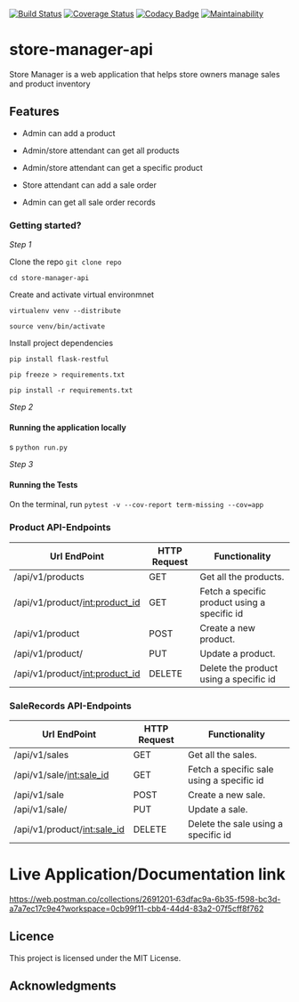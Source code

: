[![Build Status](https://travis-ci.com/OlalKeith/store-manager-api.svg?branch=ch-api-161204773)](https://travis-ci.com/OlalKeith/store-manager-api)
[![Coverage Status](https://coveralls.io/repos/github/OlalKeith/store-manager-api/badge.svg?branch=ch-api-161204773)](https://coveralls.io/github/OlalKeith/store-manager-api?branch=ch-api-161204773)
[![Codacy Badge](https://api.codacy.com/project/badge/Grade/fe4e6ffc1a564b49b37429f02dab1ed5)](https://www.codacy.com/app/OlalKeith/store-manager-api?utm_source=github.com&amp;utm_medium=referral&amp;utm_content=OlalKeith/store-manager-api&amp;utm_campaign=Badge_Grade)
[![Maintainability](https://api.codeclimate.com/v1/badges/3c6b96e9d1dae3c79a23/maintainability)](https://codeclimate.com/github/OlalKeith/store-manager-api/maintainability)

# store-manager-api

Store Manager is a web application that helps store owners manage sales and product inventory 

## Features

* Admin can add a product

* Admin/store attendant can get all products

* Admin/store attendant can get a specific product

* Store attendant can add a sale order

* Admin can get all sale order records


### Getting started?

*Step 1*

Clone the repo
```git clone repo ```

```cd store-manager-api ```

Create and activate virtual environmnet

```virtualenv venv --distribute ```

```source venv/bin/activate```

Install project dependencies

```pip install flask-restful```

```pip freeze > requirements.txt```

```pip install -r requirements.txt```

*Step 2*

#### Running the application locally
s
```python run.py```

*Step 3*

#### Running the Tests

On the terminal, run ```pytest -v --cov-report term-missing --cov=app```

### Product API-Endpoints

| Url EndPoint           | HTTP Request| Functionality                  	       		   | 
| ---------------------  |-------------|--------------------------------------     		   |
| /api/v1/products        | GET		   | Get all the products.            		   		   |
| /api/v1/product/<int:product_id> | GET	| Fetch a specific product using a specific id       |
| /api/v1/product<name>          | POST 	   | Create a new product.             	       		   |
| /api/v1/product/<name> | PUT	| Update a product.|
| /api/v1/product/<int:product_id>| DELETE | Delete the product using a specific id 			   |


### SaleRecords API-Endpoints


| Url EndPoint           | HTTP Request| Functionality                  	       		   | 
| ---------------------  |-------------|--------------------------------------     		   |
| /api/v1/sales       | GET		   | Get all the sales.            		   		   |
| /api/v1/sale/<int:sale_id> | GET	| Fetch a specific sale using a specific id       |
| /api/v1/sale<name>          | POST 	   | Create a new sale.             	       		   |
| /api/v1/sale/<name> | PUT	| Update a sale.|
| /api/v1/product/<int:sale_id>| DELETE | Delete the sale using a specific id 			   |


# Live Application/Documentation link

https://web.postman.co/collections/2691201-63dfac9a-6b35-f598-bc3d-a7a7ec17c9e4?workspace=0cb99f11-cbb4-44d4-83a2-07f5cff8f762


## Licence
This project is licensed under the MIT License.

## Acknowledgments



